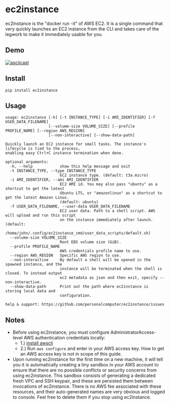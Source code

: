# ec2instance

ec2instance is the "docker run -it" of AWS EC2. It is a single command that very quickly launches an EC2 instance from
the CLI and takes care of the legwork to make it immediately usable for you.

## Demo

[![asciicast](https://asciinema.org/a/458558.svg)](https://asciinema.org/a/458558?autoplay=1)

## Install

```
pip install ec2instance
```

## Usage

```
usage: ec2instance [-h] [-t INSTANCE_TYPE] [-i AMI_IDENTIFIER] [-f USER_DATA_FILENAME]
                   [--volume-size VOLUME_SIZE] [--profile PROFILE_NAME] [--region AWS_REGION]
                   [--non-interactive] [--show-data-path]

Quickly launch an EC2 instance for small tasks. The instance's lifecycle is tied to the process,
enabling easy Ctrl+C instance termination when done.

optional arguments:
  -h, --help            show this help message and exit
  -t INSTANCE_TYPE, --type INSTANCE_TYPE
                        EC2 instance type. (default: t3a.micro)
  -i AMI_IDENTIFIER, --ami AMI_IDENTIFIER
                        EC2 AMI id. You may also pass "ubuntu" as a shortcut to get the latest
                        Ubuntu LTS, or "amazonlinux" as a shortcut to get the latest Amazon Linux.
                        (default: ubuntu)
  -f USER_DATA_FILENAME, --user-data USER_DATA_FILENAME
                        EC2 user data. Path to a shell script. AWS will upload and run this script
                        on the instance immediately after launch. (default:
                        /home/john/.config/ec2instance_cmd/user_data_scripts/default.sh)
  --volume-size VOLUME_SIZE
                        Root EBS volume size (GiB).
  --profile PROFILE_NAME
                        AWS credentials profile name to use.
  --region AWS_REGION   Specific AWS region to use.
  --non-interactive     By default a shell will be opened in the spawned instance, and the
                        instance will be terminated when the shell is closed. To instead output
                        ec2 metadata as json and then exit, specify --non-interactive.
  --show-data-path      Print out the path where ec2instance is storing local data and
                        configuration.

help & support: https://github.com/personalcomputer/ec2instance/issues
```

## Notes

- Before using ec2instance, you must configure AdministratorAccess-level AWS authentication credentials locally:
  - 1.) [install awscli](https://docs.aws.amazon.com/cli/latest/userguide/getting-started-install.html)
  - 2.) Run `aws configure` and enter in your AWS access key. How to get an AWS access key is not in scope of this
    guide.
- Upon running ec2instance for the first time on a new machine, it will tell you it is automatically creating a tiny
  sandbox in your AWS account to ensure that there are no possible conflicts or security concerns from using
  ec2instance. This sandbox consists of generating a dedicated fresh VPC and SSH keypair, and these are persisted them
  between invocations of ec2instance. There is no AWS fee associated with these resources, and their auto-generated
  names are very obvious and logged to console. Feel free to delete them if you stop using ec2instance.

